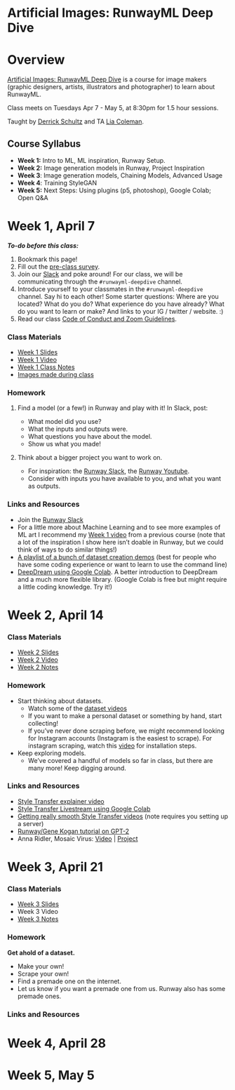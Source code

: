 # Artificial Images: RunwayML Deep Dive

# Overview

[Artificial Images: RunwayML Deep Dive](https://bustbright.square.site/product/artificial-images-runway-april7/285) is a course for image makers (graphic designers, artists, illustrators and photographer) to learn about RunwayML. 

Class meets on Tuesdays Apr 7 - May 5, at 8:30pm for 1.5 hour sessions.

Taught by [Derrick Schultz](https://twitter.com/dvsch?lang=en) and TA [Lia Coleman](https://twitter.com/Lialialiacole).

## Course Syllabus

- **Week 1:** Intro to ML, ML inspiration, Runway Setup.
- **Week 2:** Image generation models in Runway, Project Inspiration
- **Week 3**: Image generation models, Chaining Models, Advanced Usage
- **Week 4**: Training StyleGAN
- **Week 5:** Next Steps: Using plugins (p5, photoshop), Google Colab; Open Q&A

# Week 1, April 7

**_To-do before this class:_**
1. Bookmark this page!
2. Fill out the [pre-class survey](https://drive.google.com/open?id=1s3E7pUYet2l0HmdgRuZVdU6RbuPisf8yqLIHx_erTgE).
3. Join our [Slack](https://ml-images.slack.com/) and poke around! For our class, we will be communicating through the `#runwayml-deepdive` channel.
4. Introduce yourself to your classmates in the `#runwayml-deepdive` channel. Say hi to each other! Some starter questions: Where are you located? What do you do? What experience do you have already? What do you want to learn or make? And links to your IG / twitter / website. :)
5. Read our class [Code of Conduct and Zoom Guidelines](https://docs.google.com/document/d/1Q6X4_uEdlx3Xo9ZM73nlltc690DcP4geSjImUEA7K98/edit?usp=sharing).


### Class Materials

- [Week 1 Slides](https://drive.google.com/open?id=1VasSxZ6SwqGUGTNRgcIPvBBJk9X27ORmR81UA55YZyY)
- [Week 1 Video](https://drive.google.com/open?id=1VLRjvHg_cFGQ6oZaBmU_DLaMfkwUkSlS)
- [Week 1 Class Notes](https://www.notion.so/ML-Basics-Setup-Inspiration-13086adefad048e980c11021734ca4f3)
- [Images made during class](https://drive.google.com/open?id=1VCJQB9-fZ5ZveHli20DvSqjqafeb5Nih)

### Homework
1. Find a model (or a few!) in Runway and play with it! In Slack, post:
    - What model did you use?
    - What the inputs and outputs were.
    - What questions you have about the model.
    - Show us what you made!

2. Think about a bigger project you want to work on. 
    - For inspiration: the [Runway Slack](https://runwayml.com/joinslack), the [Runway Youtube](https://www.youtube.com/playlist?list=PLj598ZXODDO-k_-49mQsQZkrBP_9EMX48).
    - Consider with inputs you have available to you, and what you want as outputs.

### Links and Resources
- Join the [Runway Slack](https://runwayml.com/joinslack)
- For a little more about Machine Learning and to see more examples of ML art I recommend my [Week 1 video](https://www.youtube.com/watch?v=gUoCHglUKAo&list=PLWuCzxqIpJs_87U88Bwb-XpVwwj_Bpe_R&index=2&t=1s) from a previous course (note that a lot of the inspiration I show here isn’t doable in Runway, but we could think of ways to do similar things!)
- [A playlist of a bunch of dataset creation demos](https://www.youtube.com/playlist?list=PLWuCzxqIpJs9v81cWpRC7nm94eTMtohHq) (best for people who have some coding experience or want to learn to use the command line)
- [DeepDream using Google Colab](https://www.youtube.com/watch?v=MvOI_u0khTs). A better introduction to DeepDream and a much more flexible library. (Google Colab is free but might require a little coding knowledge. Try it!)

# Week 2, April 14

    
### Class Materials
- [Week 2 Slides](https://docs.google.com/presentation/d/1eiV9PKWLJEPogwdTJxQWHpAF0_-nXteC5OCp8j6iTxc/edit?usp=sharing)
- [Week 2 Video](https://drive.google.com/open?id=1L4YAubdZLIOrCg4KPFuYiqhDsNf_oLvw)
- [Week 2 Notes](https://www.notion.so/Model-Exploration-b89f5403027f43119690f1a4b41025d8)

### Homework
- Start thinking about datasets. 
    - Watch some of the [dataset videos](https://www.youtube.com/playlist?list=PLWuCzxqIpJs9v81cWpRC7nm94eTMtohHq)
    - If you want to make a personal dataset or something by hand, start collecting!
    - If you’ve never done scraping before, we might recommend looking for Instagram accounts (Instagram is the easiest to scrape). For instagram scraping, watch this [video](https://www.youtube.com/watch?v=2zgki1oeRkg) for installation steps.
- Keep exploring models.
    - We’ve covered a handful of models so far in class, but there are many more! Keep digging around.

### Links and Resources
- [Style Transfer explainer video](https://www.youtube.com/watch?v=QhBXGTQT38A)
- [Style Transfer Livestream using Google Colab](https://www.youtube.com/watch?v=YyB5yzbZuc8)
- [Getting really smooth Style Transfer videos](https://www.youtube.com/watch?v=NM1zWIGIUNg) (note requires you setting up a server)
- [Runway/Gene Kogan tutorial on GPT-2](https://www.youtube.com/watch?v=-v5StaeOisM)
- Anna Ridler, Mosaic Virus: [Video](https://vimeo.com/338726032) | [Project](http://annaridler.com/mosaic-virus)

# Week 3, April 21
### Class Materials
- [Week 3 Slides](https://docs.google.com/presentation/d/1izEhV86rQhnAsCrM0wbeU7oxRFZoAQl1zR0_2aZeTK4/edit?usp=sharing)
- Week 3 Video
- [Week 3 Notes](https://www.notion.so/Chaining-Datasets-1b3f741601f94ca09af70541bb108cd6)

### Homework
**Get ahold of a dataset.**
- Make your own!
- Scrape your own!
- Find a premade one on the internet.
- Let us know if you want a premade one from us. Runway also has some premade ones.

### Links and Resources


# Week 4, April 28

# Week 5, May 5
